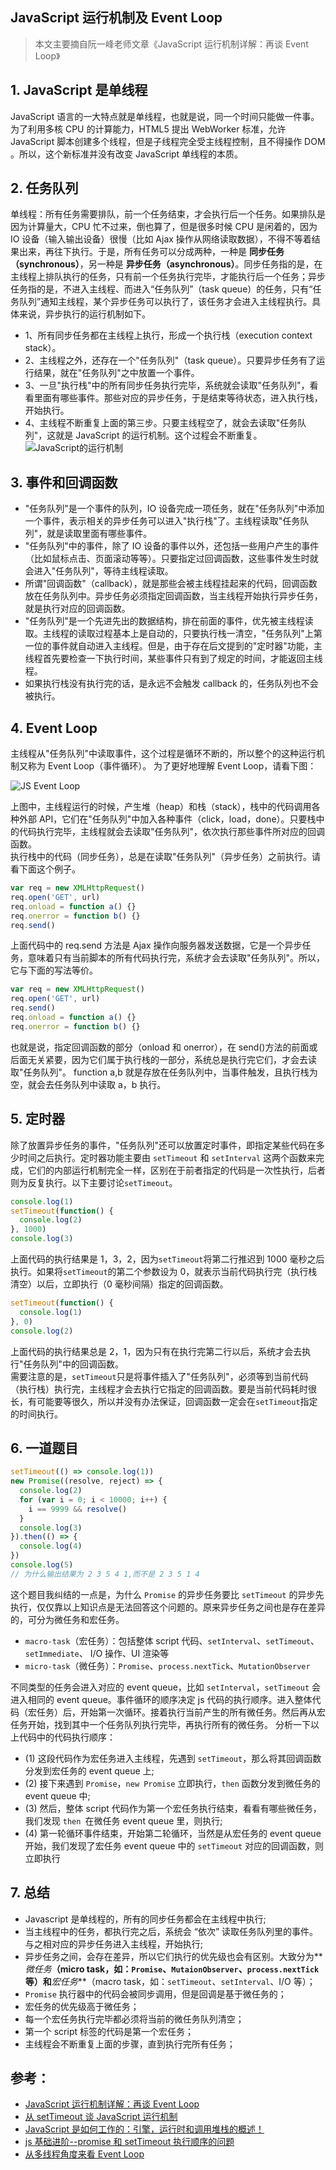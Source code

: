 ## JavaScript 运行机制及 Event Loop

> 本文主要摘自阮一峰老师文章《JavaScript 运行机制详解：再谈 Event Loop》

## 1. JavaScript 是单线程

JavaScript 语言的一大特点就是单线程，也就是说，同一个时间只能做一件事。为了利用多核 CPU 的计算能力，HTML5 提出 WebWorker 标准，允许 JavaScript 脚本创建多个线程，但是子线程完全受主线程控制，且不得操作 DOM 。所以，这个新标准并没有改变 JavaScript 单线程的本质。

## 2. 任务队列

单线程：所有任务需要排队，前一个任务结束，才会执行后一个任务。如果排队是因为计算量大，CPU 忙不过来，倒也算了，但是很多时候 CPU 是闲着的，因为 IO 设备（输入输出设备）很慢（比如 Ajax 操作从网络读取数据），不得不等着结果出来，再往下执行。于是，所有任务可以分成两种，一种是 **同步任务（synchronous）**，另一种是 **异步任务（asynchronous）**。同步任务指的是，在主线程上排队执行的任务，只有前一个任务执行完毕，才能执行后一个任务；异步任务指的是，不进入主线程、而进入“任务队列”（task queue）的任务，只有“任务队列”通知主线程，某个异步任务可以执行了，该任务才会进入主线程执行。具体来说，异步执行的运行机制如下。

- 1、所有同步任务都在主线程上执行，形成一个执行栈（execution context stack）。
- 2、主线程之外，还存在一个"任务队列"（task queue）。只要异步任务有了运行结果，就在"任务队列"之中放置一个事件。
- 3、一旦"执行栈"中的所有同步任务执行完毕，系统就会读取"任务队列"，看看里面有哪些事件。那些对应的异步任务，于是结束等待状态，进入执行栈，开始执行。
- 4、主线程不断重复上面的第三步。只要主线程空了，就会去读取"任务队列"，这就是 JavaScript 的运行机制。这个过程会不断重复。
  ![JavaScript的运行机制](https://img.yancongwen.cn/18-12-9/26499105.jpg)

## 3. 事件和回调函数

- "任务队列"是一个事件的队列，IO 设备完成一项任务，就在"任务队列"中添加一个事件，表示相关的异步任务可以进入"执行栈"了。主线程读取"任务队列"，就是读取里面有哪些事件。
- "任务队列"中的事件，除了 IO 设备的事件以外，还包括一些用户产生的事件（比如鼠标点击、页面滚动等等）。只要指定过回调函数，这些事件发生时就会进入"任务队列"，等待主线程读取。
- 所谓"回调函数"（callback），就是那些会被主线程挂起来的代码，回调函数放在任务队列中。异步任务必须指定回调函数，当主线程开始执行异步任务，就是执行对应的回调函数。
- "任务队列"是一个先进先出的数据结构，排在前面的事件，优先被主线程读取。主线程的读取过程基本上是自动的，只要执行栈一清空，"任务队列"上第一位的事件就自动进入主线程。但是，由于存在后文提到的"定时器"功能，主线程首先要检查一下执行时间，某些事件只有到了规定的时间，才能返回主线程。
- 如果执行栈没有执行完的话，是永远不会触发 callback 的，任务队列也不会被执行。

## 4. Event Loop

主线程从"任务队列"中读取事件，这个过程是循环不断的，所以整个的这种运行机制又称为 Event Loop（事件循环）。
为了更好地理解 Event Loop，请看下图：

![JS Event Loop](https://img.yancongwen.cn/18-12-9/45676300.jpg)

上图中，主线程运行的时候，产生堆（heap）和栈（stack），栈中的代码调用各种外部 API，它们在"任务队列"中加入各种事件（click，load，done）。只要栈中的代码执行完毕，主线程就会去读取"任务队列"，依次执行那些事件所对应的回调函数。\
执行栈中的代码（同步任务），总是在读取"任务队列"（异步任务）之前执行。请看下面这个例子。

```js
var req = new XMLHttpRequest()
req.open('GET', url)
req.onload = function a() {}
req.onerror = function b() {}
req.send()
```

上面代码中的 req.send 方法是 Ajax 操作向服务器发送数据，它是一个异步任务，意味着只有当前脚本的所有代码执行完，系统才会去读取"任务队列"。所以，它与下面的写法等价。

```js
var req = new XMLHttpRequest()
req.open('GET', url)
req.send()
req.onload = function a() {}
req.onerror = function b() {}
```

也就是说，指定回调函数的部分（onload 和 onerror），在 send()方法的前面或后面无关紧要，因为它们属于执行栈的一部分，系统总是执行完它们，才会去读取"任务队列"。
function a,b 就是存放在任务队列中，当事件触发，且执行栈为空，就会去任务队列中读取 a，b 执行。

## 5. 定时器

除了放置异步任务的事件，"任务队列"还可以放置定时事件，即指定某些代码在多少时间之后执行。定时器功能主要由 `setTimeout` 和 `setInterval` 这两个函数来完成，它们的内部运行机制完全一样，区别在于前者指定的代码是一次性执行，后者则为反复执行。以下主要讨论`setTimeout`。

```js
console.log(1)
setTimeout(function() {
  console.log(2)
}, 1000)
console.log(3)
```

上面代码的执行结果是 1，3，2，因为`setTimeout`将第二行推迟到 1000 毫秒之后执行。如果将`setTimeout`的第二个参数设为 0，就表示当前代码执行完（执行栈清空）以后，立即执行（0 毫秒间隔）指定的回调函数。

```js
setTimeout(function() {
  console.log(1)
}, 0)
console.log(2)
```

上面代码的执行结果总是 2，1，因为只有在执行完第二行以后，系统才会去执行"任务队列"中的回调函数。\
需要注意的是，`setTimeout`只是将事件插入了"任务队列"，必须等到当前代码（执行栈）执行完，主线程才会去执行它指定的回调函数。要是当前代码耗时很长，有可能要等很久，所以并没有办法保证，回调函数一定会在`setTimeout`指定的时间执行。

## 6. 一道题目

```js
setTimeout(() => console.log(1))
new Promise((resolve, reject) => {
  console.log(2)
  for (var i = 0; i < 10000; i++) {
    i == 9999 && resolve()
  }
  console.log(3)
}).then(() => {
  console.log(4)
})
console.log(5)
// 为什么输出结果为 2 3 5 4 1,而不是 2 3 5 1 4
```

这个题目我纠结的一点是，为什么 `Promise` 的异步任务要比 `setTimeout` 的异步先执行，仅仅靠以上知识点是无法回答这个问题的。原来异步任务之间也是存在差异的，可分为微任务和宏任务。

- `macro-task`（宏任务）：包括整体 script 代码、`setInterval`、`setTimeout`、`setImmediate`、 I/O 操作、UI 渲染等
- `micro-task`（微任务）：`Promise`、`process.nextTick`、`MutationObserver`

不同类型的任务会进入对应的 event queue，比如 `setInterval`，`setTimeout` 会进入相同的 event queue。事件循环的顺序决定 js 代码的执行顺序。进入整体代码（宏任务）后，开始第一次循环。接着执行当前产生的所有微任务。然后再从宏任务开始，找到其中一个任务队列执行完毕，再执行所有的微任务。
分析一下以上代码中的代码执行顺序：

- (1) 这段代码作为宏任务进入主线程，先遇到 `setTimeout`，那么将其回调函数分发到宏任务的 event queue 上;
- (2) 接下来遇到 `Promise`，`new Promise` 立即执行，`then` 函数分发到微任务的 event queue 中;
- (3) 然后，整体 script 代码作为第一个宏任务执行结束，看看有哪些微任务，我们发现 `then `在微任务 event queue 里，则执行;
- (4) 第一轮循环事件结束，开始第二轮循环，当然是从宏任务的 event queue 开始，我们发现了宏任务 event queue 中的 `setTimeout` 对应的回调函数，则立即执行

## 7. 总结

- Javascript 是单线程的，所有的同步任务都会在主线程中执行;
- 当主线程中的任务，都执行完之后，系统会 “依次” 读取任务队列里的事件。与之相对应的异步任务进入主线程，开始执行;
- 异步任务之间，会存在差异，所以它们执行的优先级也会有区别。大致分为**_微任务_**（micro task，如：`Promise`、`MutaionObserver`、`process.nextTick` 等）和**_宏任务_**（macro task，如：`setTimeout`、`setInterval`、I/O 等）；
- `Promise` 执行器中的代码会被同步调用，但是回调是基于微任务的；
- 宏任务的优先级高于微任务；
- 每一个宏任务执行完毕都必须将当前的微任务队列清空；
- 第一个 script 标签的代码是第一个宏任务；
- 主线程会不断重复上面的步骤，直到执行完所有任务；

## 参考：

- [JavaScript 运行机制详解：再谈 Event Loop](http://www.ruanyifeng.com/blog/2014/10/event-loop.html)
- [从 setTimeout 谈 JavaScript 运行机制](http://www.cnblogs.com/zichi/p/4604053.html)
- [JavaScript 是如何工作的：引擎，运行时和调用堆栈的概述！](https://segmentfault.com/a/1190000017352941)
- [js 基础进阶--promise 和 setTimeout 执行顺序的问题](http://xiaolongwu.cn/2019/01/26/js%E5%9F%BA%E7%A1%80%E8%BF%9B%E9%98%B6--promise%E5%92%8CsetTimeout%E6%89%A7%E8%A1%8C%E9%A1%BA%E5%BA%8F%E7%9A%84%E9%97%AE%E9%A2%98/#more)
- [从多线程角度来看 Event Loop](https://mp.weixin.qq.com/s/DLunwkzknoQ0tczLHuqpHg)
